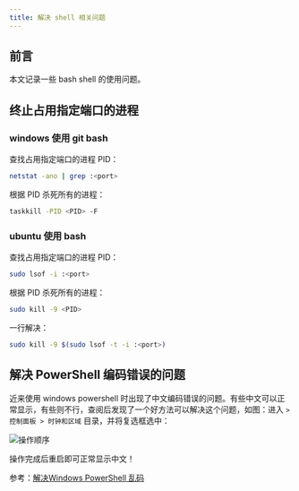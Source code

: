 ```yaml
---
title: 解决 shell 相关问题
---
```


## 前言

本文记录一些 bash shell 的使用问题。

## 终止占用指定端口的进程

### windows 使用 git bash

查找占用指定端口的进程 PID：

```bash
netstat -ano | grep :<port>
```

根据 PID 杀死所有的进程：

```bash
taskkill -PID <PID> -F
```

### ubuntu 使用 bash

查找占用指定端口的进程 PID：

```bash
sudo lsof -i :<port>
```

根据 PID 杀死所有的进程：

```bash
sudo kill -9 <PID>
```

一行解决：

```bash
sudo kill -9 $(sudo lsof -t -i :<port>)
```

## 解决 PowerShell 编码错误的问题

近来使用 windows powershell 时出现了中文编码错误的问题。有些中文可以正常显示，有些则不行，查阅后发现了一个好方法可以解决这个问题，如图：进入 `> 控制面板 > 时钟和区域` 目录，并将复选框选中：

![操作顺序](https://dwj-oss.oss-cn-nanjing.aliyuncs.com/images/202406282333554.png)

操作完成后重启即可正常显示中文！

参考：[解决Windows PowerShell 乱码](https://www.cnblogs.com/woods1815/p/14023352.html)